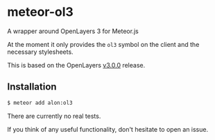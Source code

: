 meteor-ol3
==========

A wrapper around OpenLayers 3 for Meteor.js

At the moment it only provides the `ol3` symbol on the client and the necessary stylesheets.

This is based on the OpenLayers [v3.0.0](https://github.com/openlayers/ol3/releases/tag/v3.0.0) release.

Installation
---

```sh
$ meteor add alon:ol3
```

There are currently no real tests.

If you think of any useful functionality, don't hesitate to open an issue.
